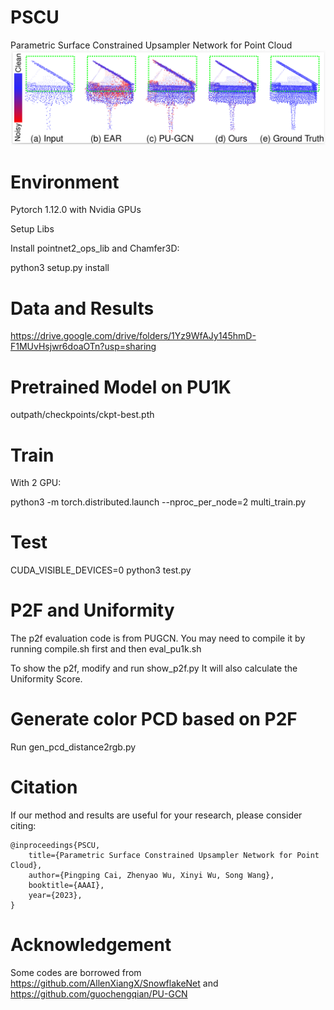 # PSCU
Parametric Surface Constrained Upsampler Network for Point Cloud
![Teaser](https://github.com/corecai163/PSCU/blob/main/Teaser.png)

# Environment

Pytorch 1.12.0 with Nvidia GPUs

Setup Libs

Install pointnet2_ops_lib and Chamfer3D:

python3 setup.py install


# Data and Results

https://drive.google.com/drive/folders/1Yz9WfAJy145hmD-F1MUvHsjwr6doaOTn?usp=sharing

# Pretrained Model on PU1K

outpath/checkpoints/ckpt-best.pth

# Train
With 2 GPU:

python3 -m torch.distributed.launch --nproc_per_node=2 multi_train.py

# Test
CUDA_VISIBLE_DEVICES=0 python3 test.py

# P2F and Uniformity
The p2f evaluation code is from PUGCN.
You may need to compile it by running compile.sh first and then eval_pu1k.sh

To show the p2f, modify and run show_p2f.py
It will also calculate the Uniformity Score.

# Generate color PCD based on P2F
Run gen_pcd_distance2rgb.py

# Citation
If our method and results are useful for your research, please consider citing:

```
@inproceedings{PSCU,
    title={Parametric Surface Constrained Upsampler Network for Point Cloud},
    author={Pingping Cai, Zhenyao Wu, Xinyi Wu, Song Wang},
    booktitle={AAAI},
    year={2023},
}
```

# Acknowledgement
Some codes are borrowed from https://github.com/AllenXiangX/SnowflakeNet and https://github.com/guochengqian/PU-GCN
